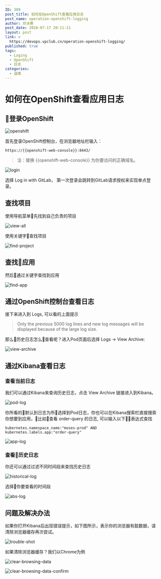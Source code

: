 ```yaml
---
ID: 309
post_title: 如何在OpenShift查看应用日志
post_name: operation-openshift-logging
author: 邓冰寒
post_date: 2018-07-17 20:11:11
layout: post
link: >
  https://devops.vpclub.cn/operation-openshift-logging/
published: true
tags:
  - Loging
  - OpenShift
  - 日志
categories:
  - 运维
---
```


# 如何在OpenShift查看应用日志

## 登录OpenShift

![openshift](/images/common/openshift-logo.png)

首先登录OpenShift控制台，在浏览器地址栏输入：

```browser
https://{{openshift-web-console}}:8443/
```

>注：替换 {{openshift-web-console}} 为你要访问的正确域名。

![login](/images/operation-openshift-logging/login-openshift.png)

选择 Log in with GitLab， 第一次登录会跳转到GitLab请求授权来实现单点登录。

## 查找项目

使用导航菜单先找到自己负责的项目

![view-all](/images/operation-openshift-logging/view-all-projects.png)

使用关键字查找项目

![find-project](/images/operation-openshift-logging/find-project.png)

## 查找应用

然后通过关键字查找到应用

![find-app](/images/operation-openshift-logging/find-app.png)

## 通过OpenShift控制台查看日志

接下来进入到 Logs, 可以看的上面提示

>Only the previous 5000 log lines and new log messages will be displayed because of the large log size.

那么历史日志怎么查看呢？进入Pod页面后选择 Logs -> View Archive:

![view-archive](/images/operation-openshift-logging/view-archive.png)

## 通过Kibana查看日志

### 查看当前日志

我们可以通过Kibana来查询历史日志，点击 View Archive 链接进入到Kibana。

![pod-log](/images/operation-openshift-logging/pod-log.png)

你所看的默认到日志为所选择到Pod日志，你也可以在Kibana搜索栏直接搜索你想要到应用，比如查看 order-query 的日志, 可以输入以下表达式查找

```browser
kubernetes.namespace_name:"moses-prod" AND kubernetes.labels.app:"order-query"
```

![app-log](/images/operation-openshift-logging/app-log.png)

### 查看历史日志

你还可以通过过滤不同时间段来查找历史日志

![historical-log](/images/operation-openshift-logging/historical-log.png)

选择你要查看的时间段

![abs-log](/images/operation-openshift-logging/historical-abs-log.png)

## 问题及解决办法

如果你打开Kibana后出现错误提示，如下图所示，表示你的浏览器有脏数据，请清除浏览器缓存再次尝试。

![trouble-shot](/images/operation-openshift-logging/trouble-shot.png)

如果清除浏览器缓存？我们以Chrome为例

![clear-browsing-data](/images/operation-openshift-logging/clear-browsing-data.png)

![clear-browsing-data-confirm](/images/operation-openshift-logging/clear-browsing-data-confirm.png)